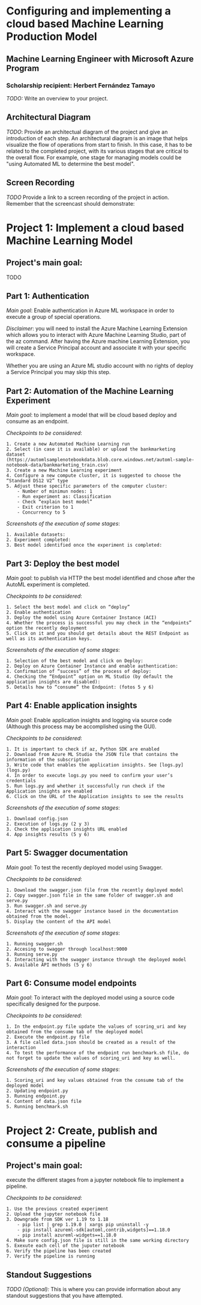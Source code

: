 # Configuring and implementing a cloud based Machine Learning Production Model
## Machine Learning Engineer with Microsoft Azure Program
### Scholarship recipient: Herbert Fernández Tamayo

*TODO:* Write an overview to your project.

## Architectural Diagram
*TODO*: Provide an architectual diagram of the project and give an introduction of each step. An architectural diagram is an image that helps visualize the flow of operations from start to finish. In this case, it has to be related to the completed project, with its various stages that are critical to the overall flow. For example, one stage for managing models could be "using Automated ML to determine the best model". 

## Screen Recording
*TODO* Provide a link to a screen recording of the project in action. Remember that the screencast should demonstrate:


# Project 1: Implement a cloud based Machine Learning Model

## Project's main goal:
TODO

## Part 1: Authentication
*Main goal*: Enable authentication in Azure ML workspace in order to execute a group of special operations. 

*Disclaimer*: you will need to install the Azure Machine Learning Extension which allows you to interact with Azure Machine Learning Studio, part of the az command. After having the Azure machine Learning Extension, you will create a Service Principal account and associate it with your specific workspace. 

Whether you are using an Azure ML studio account with no rights of deploy a Service Principal you may skip this step.

## Part 2: Automation of the Machine Learning Experiment
*Main goal*: to implement a model that will be cloud based deploy and consume as an endpoint. 

*Checkpoints to be considered*: 

    1. Create a new Automated Machine Learning run
    2. Select (in case it is available) or upload the bankmarketing dataset (https://automlsamplenotebookdata.blob.core.windows.net/automl-sample-notebook-data/bankmarketing_train.csv)
    3. Create a new Machine Learning experiment
    4. Configure a new compute cluster, it is suggested to choose the “Standard DS12 V2” type
    5. Adjust these specific parameters of the computer cluster:
        - Number of minimun nodes: 1
        - Run experiment as: Classification
        - Check “explain best model”
        - Exit criterion to 1
        - Concurrency to 5

*Screenshots of the execution of some stages*:

    1. Available datasets:
    2. Experiment completed:
    3. Best model identified once the experiment is completed:
        
        
## Part 3: Deploy the best model
*Main goal*: to publish via HTTP the best model identified and chose after the AutoML experiment is completed. 

*Checkpoints to be considered*: 

    1. Select the best model and click on “deploy”
    2. Enable authentication
    3. Deploy the model using Azure Container Instance (ACI)
    4. Whether the process is successful you may check in the “endpoints” option the recently deployment
    5. Click on it and you should get details about the REST Endpoint as well as its authentication keys.

*Screenshots of the execution of some stages*:

    1. Selection of the best model and click on Deploy:
    2. Deploy on Azure Container Instance and enable authentication:
    3. Confirmation of “success” of the process of deploy:
    4. Checking the “Endpoint” option on ML Studio (by default the application insights are disabled):
    5. Details how to “consume” the Endpoint: (fotos 5 y 6)
        
## Part 4: Enable application insights
*Main goal*: Enable application insights and logging via source code (Although this process may be accomplished using the GUI).

*Checkpoints to be considered*: 

    1. It is important to check if az, Python SDK are enabled
    2. Download from Azure ML Studio the JSON file that contains the information of the subscription
    3. Write code that enables the application insights. See [logs.py](logs.py)
    4. In order to execute logs.py you need to confirm your user’s credentials
    5. Run logs.py and whether it successfully run check if the Application insights are enabled
    6. Click on the URL of the Application insights to see the results

*Screenshots of the execution of some stages*:

    1. Download config.json
    2. Execution of logs.py (2 y 3)
    3. Check the application insights URL enabled 
    4. App insights results (5 y 6)

## Part 5: Swagger documentation
*Main goal*: To test the recently deployed model using Swagger.

*Checkpoints to be considered*: 

    1. Download the swagger.json file from the recently deployed model
    2. Copy swagger.json file in the same folder of swagger.sh and serve.py
    3. Run swagger.sh and serve.py
    4. Interact with the swagger instance based in the documentation obtained from the model.
    5. Display the content of the API model

*Screenshots of the execution of some stages*:

    1. Running swagger.sh
    2. Accesing to swagger through localhost:9000
    3. Running serve.py
    4. Interacting with the swagger instance through the deployed model
    5. Available API methods (5 y 6) 
        
## Part 6: Consume model endpoints
*Main goal*: To interact with the deployed model using a source code specifically designed for the purpose.

*Checkpoints to be considered*: 

    1. In the endpoint.py file update the values of scoring_uri and key obtained from the consume tab of the deployed model
    2. Execute the endpoint.py file
    3. A file called data.json should be created as a result of the interaction
    4. To test the performance of the endpoint run benchmark.sh file, do not forget to update the values of scoring_uri and key as well.

*Screenshots of the execution of some stages*:

    1. Scoring_uri and key values obtained from the consume tab of the deployed model
    2. Updating endpoint.py
    3. Running endpoint.py
    4. Content of data.json file
    5. Running benchmark.sh
        
        
# Project 2: Create, publish and consume a pipeline

## Project's main goal:
execute the different stages from a jupyter notebook file to implement a pipeline.

*Checkpoints to be considered*: 

    1. Use the previous created experiment
    2. Upload the jupyter notebook file
    3. Downgrade from SDK ver 1.19 to 1.18
        - pip list | grep 1.19.0 | xargs pip uninstall -y
        - pip install azureml-sdk[automl,contrib,widgets]==1.18.0
        - pip install azureml-widgets==1.18.0
    4. Make sure config.json file is still in the same working directory
    5. Exexute each cell of the juputer notebook
    6. Verify the pipeline has been created
    7. Verify the pipeline is running

## Standout Suggestions
*TODO (Optional):* This is where you can provide information about any standout suggestions that you have attempted.
